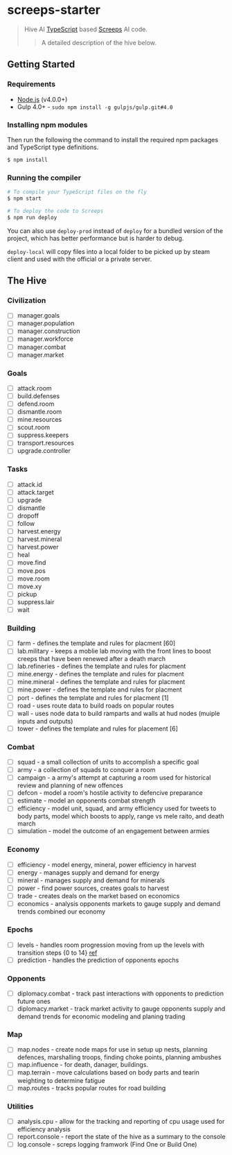 # screeps-starter

> Hive AI [TypeScript](http://www.typescriptlang.org/) based [Screeps](https://screeps.com/) AI code.
>> A detailed description of the hive below.

## Getting Started

### Requirements

* [Node.js](https://nodejs.org/en/) (v4.0.0+)
* Gulp 4.0+ - `sudo npm install -g gulpjs/gulp.git#4.0`

### Installing npm modules

Then run the following the command to install the required npm packages and TypeScript type definitions.

```bash
$ npm install
```

### Running the compiler

```bash
# To compile your TypeScript files on the fly
$ npm start

# To deploy the code to Screeps
$ npm run deploy
```

You can also use `deploy-prod` instead of `deploy` for a bundled version of the project, which has better performance but is harder to debug.

`deploy-local` will copy files into a local folder to be picked up by steam client and used with the official or a private server.

## The Hive

### Civilization
- [ ] manager.goals
- [ ] manager.population
- [ ] manager.construction
- [ ] manager.workforce
- [ ] manager.combat
- [ ] manager.market

### Goals
- [ ] attack.room
- [ ] build.defenses
- [ ] defend.room
- [ ] dismantle.room
- [ ] mine.resources
- [ ] scout.room
- [ ] suppress.keepers
- [ ] transport.resources
- [ ] upgrade.controller

### Tasks
- [ ] attack.id
- [ ] attack.target
- [ ] upgrade
- [ ] dismantle
- [ ] dropoff
- [ ] follow
- [ ] harvest.energy
- [ ] harvest.mineral
- [ ] harvest.power
- [ ] heal
- [ ] move.find
- [ ] move.pos
- [ ] move.room
- [ ] move.xy
- [ ] pickup
- [ ] suppress.lair
- [ ] wait

### Building
- [ ] farm - defines the template and rules for placment [60]
- [ ] lab.military - keeps a moblie lab moving with the front lines to boost creeps that have been renewed after a death march
- [ ] lab.refineries - defines the template and rules for placment
- [ ] mine.energy - defines the template and rules for placment
- [ ] mine.mineral - defines the template and rules for placment
- [ ] mine.power - defines the template and rules for placment
- [ ] port - defines the template and rules for placment [1]
- [ ] road - uses route data to build roads on popular routes
- [ ] wall - uses node data to build ramparts and walls at hud nodes (muiple inputs and outputs)
- [ ] tower - defines the template and rules for placement [6]

### Combat
- [ ] squad - a small collection of units to accomplish a specific goal
- [ ] army - a collection of squads to conquer a room
- [ ] campaign - a army's attempt at capturing a room used for historical review and planning of new offences
- [ ] defcon - model a room's hostile activity to defencive preparance
- [ ] estimate - model an opponents combat strength
- [ ] efficiency - model unit, squad, and army efficiency used for tweets to body parts, model which boosts to apply, range vs mele raito, and death march
- [ ] simulation - model the outcome of an engagement between armies

### Economy
- [ ] efficiency - model energy, mineral, power efficiency in harvest
- [ ] energy - manages supply and demand for energy
- [ ] mineral - manages supply and demand for minerals
- [ ] power - find power sources, creates goals to harvest
- [ ] trade - creates deals on the market based on economics
- [ ] economics - analysis opponents markets to gauge supply and demand trends combined our economy

### Epochs
- [ ] levels - handles room progression moving from up the levels with transition steps {0 to 14} [ref](https://github.com/kasami/mastermind/blob/master/src/enums/roomlevel.ts)
- [ ] prediction - handles the prediction of opponents epochs

### Opponents
- [ ] diplomacy.combat - track past interactions with opponents to prediction future ones
- [ ] diplomacy.market - track market activity to gauge opponents supply and demand trends for economic modeling and planing trading

### Map
- [ ] map.nodes - create node maps for use in setup up nests, planning defences, marshalling troops, finding choke points, planning ambushes
- [ ] map.influence - for death, danager, buildings.
- [ ] map.terrain - move calculations based on body parts and tearin weighting to determine fatigue
- [ ] map.routes - tracks popular routes for road building

### Utilities
- [ ] analysis.cpu - allow for the tracking and reporting of cpu usage used for efficiency analysis
- [ ] report.console - report the state of the hive as a summary to the console
- [ ] log.console - screps logging framwork (Find One or Build One)
